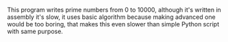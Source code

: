 This program writes prime numbers from 0 to 10000, although it's written in assembly it's slow, it uses basic algorithm because making advanced one would be too boring, that makes this even slower than simple Python script with same purpose.
